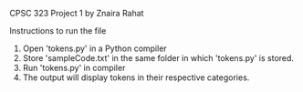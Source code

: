 CPSC 323 Project 1 by Znaira Rahat


Instructions to run the file
1. Open 'tokens.py' in a Python compiler
2. Store 'sampleCode.txt' in the same folder in which 'tokens.py' is stored.
3. Run 'tokens.py' in compiler
4. The output will display tokens in their respective categories.

